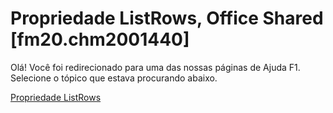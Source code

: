 
# Propriedade ListRows, Office Shared [fm20.chm2001440]

Olá! Você foi redirecionado para uma das nossas páginas de Ajuda F1. Selecione o tópico que estava procurando abaixo.

[Propriedade ListRows](http://msdn.microsoft.com/library/1dbb9197-8522-1b6e-d7c5-b7f2f650d2cb%28Office.15%29.aspx)
